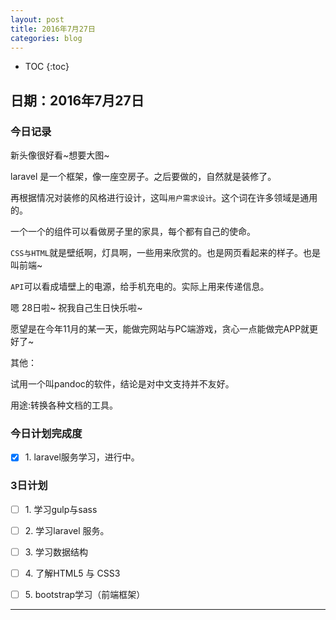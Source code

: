 ```yaml
---
layout: post
title: 2016年7月27日
categories: blog
---
```


- TOC {:toc}

## 日期：2016年7月27日

### 今日记录

新头像很好看~想要大图~

laravel 是一个框架，像一座空房子。之后要做的，自然就是装修了。

再根据情况对装修的风格进行设计，这叫`用户需求设计`。这个词在许多领域是通用的。

一个一个的组件可以看做房子里的家具，每个都有自己的使命。

`CSS与HTML`就是壁纸啊，灯具啊，一些用来欣赏的。也是网页看起来的样子。也是叫前端~

`API`可以看成墙壁上的电源，给手机充电的。实际上用来传递信息。

嗯 28日啦~ 祝我自己生日快乐啦~

愿望是在今年11月的某一天，能做完网站与PC端游戏，贪心一点能做完APP就更好了~

其他：

试用一个叫pandoc的软件，结论是对中文支持并不友好。

用途:转换各种文档的工具。

### 今日计划完成度

- [X] 1\. laravel服务学习，进行中。

### 3日计划

- [ ] 1\. 学习gulp与sass

- [ ] 2\. 学习laravel 服务。

- [ ] 3\. 学习数据结构

- [ ] 4\. 了解HTML5 与 CSS3

- [ ] 5\. bootstrap学习（前端框架）

--------------------------------------------------------------------------------
